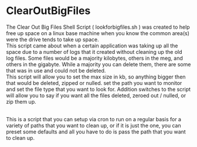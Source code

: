 # ClearOutBigFiles
The Clear Out Big Files Shell Script ( lookforbigfiles.sh ) was created to help free up space on a linux base machine when you know the common area(s) were the drive tends to take up space.
<br/>
This script came about when a certain application was taking up all the space due to a number of logs that it created without cleaning up the old log files. Some files would be a majority kilobytes, others in the meg, and others in the gigabyte. While a majority you can delete them, there are some that was in use and could not be deleted.
<br/>
This script will allow you to set the max size in kb, so anything bigger then that would be deleted, zipped or nulled. set the path you want to monitor and set the file type that you want to look for. Addition switches to the script will allow you to say if you want all the files deleted, zeroed out / nulled, or zip them up.
<br/>
<center>
<img scr="https://github.com/burnsoftnet/ClearOutBigFiles/blob/master/help_menu.png">
</center>
<br/>
This is a script that you can setup via cron to run on a regular basis for a variety of paths that you want to clean up, or if it is just the one, you can preset some defaults and all you have to do is pass the path that you want to clean up.
